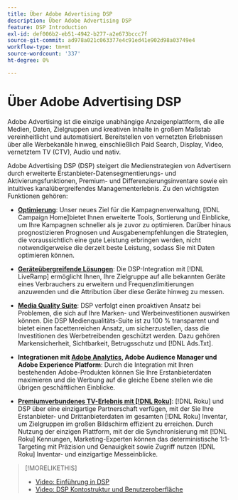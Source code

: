 ```yaml
---
title: Über Adobe Advertising DSP
description: Über Adobe Advertising DSP
feature: DSP Introduction
exl-id: def006b2-eb51-4942-b277-a2e673bccc7f
source-git-commit: ad978a021c063377e4c91ed41e902d98a03749e4
workflow-type: tm+mt
source-wordcount: '337'
ht-degree: 0%

---
```


# Über Adobe Advertising DSP

Adobe Advertising ist die einzige unabhängige Anzeigenplattform, die alle Medien, Daten, Zielgruppen und kreativen Inhalte in großem Maßstab vereinheitlicht und automatisiert. Bereitstellen von vernetzten Erlebnissen über alle Werbekanäle hinweg, einschließlich Paid Search, Display, Video, vernetztem TV (CTV), Audio und nativ.

Adobe Advertising DSP (DSP) steigert die Medienstrategien von Advertisern durch erweiterte Erstanbieter-Datensegmentierungs- und Aktivierungsfunktionen, Premium- und Differenzierungsinventare sowie ein intuitives kanalübergreifendes Managementerlebnis. Zu den wichtigsten Funktionen gehören:

* [**Optimierung**](features/optimization.md): Unser neues Ziel für die Kampagnenverwaltung, [!DNL Campaign Home]bietet Ihnen erweiterte Tools, Sortierung und Einblicke, um Ihre Kampagnen schneller als je zuvor zu optimieren. Darüber hinaus prognostizieren Prognosen und Ausgabenempfehlungen die Strategien, die voraussichtlich eine gute Leistung erbringen werden, nicht notwendigerweise die derzeit beste Leistung, sodass Sie mit Daten optimieren können.

* [**Geräteübergreifende Lösungen**](features/cross-device-solutions.md): Die DSP-Integration mit [!DNL LiveRamp] ermöglicht Ihnen, Ihre Zielgruppe auf alle bekannten Geräte eines Verbrauchers zu erweitern und Frequenzlimitierungen anzuwenden und die Attribution über diese Geräte hinweg zu messen.

* [**Media Quality Suite**](features/brand-safety-media-quality.md): DSP verfolgt einen proaktiven Ansatz bei Problemen, die sich auf Ihre Marken- und Werbeinvestitionen auswirken können. Die DSP Medienqualitäts-Suite ist zu 100 % transparent und bietet einen facettenreichen Ansatz, um sicherzustellen, dass die Investitionen des Werbetreibenden geschützt werden. Dazu gehören Markensicherheit, Sichtbarkeit, Betrugsschutz und [!DNL Ads.Txt].

* **Integrationen mit [Adobe Analytics](/help/integrations/analytics/overview.md), Adobe Audience Manager und Adobe Experience Platform**: Durch die Integration mit Ihren bestehenden Adobe-Produkten können Sie Ihre Erstanbieterdaten maximieren und die Werbung auf die gleiche Ebene stellen wie die übrigen geschäftlichen Einblicke.

* [**Premiumverbundenes TV-Erlebnis mit [!DNL Roku]**](/help/dsp/inventory/roku-inventory.md): [!DNL Roku] und DSP über eine einzigartige Partnerschaft verfügen, mit der Sie Ihre Erstanbieter- und Drittanbieterdaten im gesamten [!DNL Roku] Inventar, um Zielgruppen im großen Bildschirm effizient zu erreichen. Durch Nutzung der einzigen Plattform, mit der die Synchronisierung mit [!DNL Roku] Kennungen, Marketing-Experten können das deterministische 1:1-Targeting mit Präzision und Genauigkeit sowie Zugriff nutzen [!DNL Roku] Inventar- und einzigartige Messeinblicke.

>[!MORELIKETHIS]
>
>* [Video: Einführung in DSP](https://experienceleague.adobe.com/docs/advertising-cloud-learn/tutorials/dsp/intro.html)
>* [Video: DSP Kontostruktur und Benutzeroberfläche](https://experienceleague.adobe.com/docs/advertising-cloud-learn/tutorials/dsp/ui.html)

